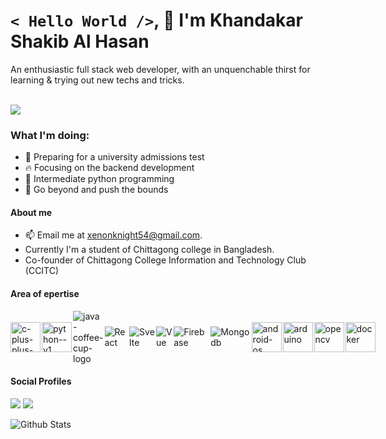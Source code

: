 # ```< Hello World />```, 👋 I'm Khandakar Shakib Al Hasan


An enthusiastic full stack web developer, with an unquenchable thirst for learning & trying out new techs and tricks.

\
![](https://media4.giphy.com/media/13GIgrGdslD9oQ/giphy.gif?cid=ecf05e47apsles6k1d7res9049obi0ge3fe57hbf516u40oj&rid=giphy.gif&ct=g)

### What I'm doing:

- 📕 Preparing for a university admissions test
- 🔥 Focusing on the backend development
- 🐍 Intermediate python programming
- 🌠 Go beyond and push the bounds

#### About me

- 📫 Email me at [xenonknight54@gmail.com](mailto:xenonknight54@gnmail.com).
- Currently I'm a student of Chittagong college in Bangladesh.
- Co-founder of Chittagong College Information and Technology Club (CCITC)

#### Area of epertise

<div style="display: flex; justify-content: space-evenly;align-items:center;gap:2px">
  <img width="48" height="48" src="https://img.icons8.com/color/48/c-plus-plus-logo.png" alt="c-plus-plus-logo"/>
  <img width="48" height="48" src="https://img.icons8.com/color/48/python--v1.png" alt="python--v1"/>
  <img src="https://img.icons8.com/color/48/java-coffee-cup-logo--v1.png" alt="java-coffee-cup-logo"/>
  <img src="https://img.icons8.com/officexs/30/000000/react.png" alt="React" />
  <img src="https://img.icons8.com/doodle/30/000000/svetle.png" alt="Svelte" />
  <img src="https://img.icons8.com/color/30/000000/vue-js.png" alt="Vue" />
  <img src="https://img.icons8.com/color/30/000000/firebase.png" alt="Firebase" />
  <img src="https://img.icons8.com/color/30/000000/mongodb.png" alt="Mongodb" />
  <img width="48" height="48" src="https://img.icons8.com/fluency/48/android-os.png" alt="android-os"/>
  <img width="48" height="48" src="https://img.icons8.com/fluency/48/arduino.png" alt="arduino"/>
  <img width="48" height="48" src="https://img.icons8.com/fluency/48/opencv.png" alt="opencv"/>
  <img width="48" height="48" src="https://img.icons8.com/fluency/48/docker.png" alt="docker"/>
</div>

#### Social Profiles
<a href="https://www.facebook.com/profile.php?id=100015443855406&viewas=" target="_blank"><img src="https://img.icons8.com/color/48/000000/facebook-new.png"/></a>
<a href="https://www.linkedin.com/in/shakib-hasan-734494249" target="_blank"><img src="https://img.icons8.com/color/48/000000/linkedin.png"/></a>

![Github Stats](https://github-readme-stats.vercel.app/api?username=khandakar227&show_icons=true&show_icons=true&line_height=30")
